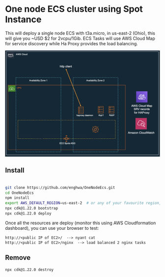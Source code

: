 # One node ECS cluster using Spot Instance 
This will deploy a single node ECS with t3a.micro, in us-east-2 (Ohio), this will give you ~USD $2 for 2vcpu/1Gib.
ECS Tasks will use AWS Cloud Map for service discovery while Ha Proxy provides the load balancing.

![Architecture diagram](images/architecture-1.png)

## Install
```bash

git clone https://github.com/enghwa/OneNodeEcs.git
cd OneNodeEcs
npm install
export AWS_DEFAULT_REGION=us-east-2  # or any of your favourite region, but take note if the t3a.micro spot price
npx cdk@1.22.0 bootstrap
npx cdk@1.22.0 deploy

```

Once all the resources are deploy (monitor this using AWS Cloudformation dashboard), you can use your browser to test:

```
http://<public IP of EC2>/  --> nyant cat
http://<public IP of EC2>/nginx  --> load balanced 2 nginx tasks
```

## Remove

```bash
npx cdk@1.22.0 destroy
```